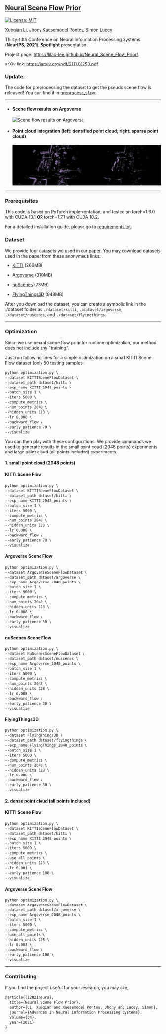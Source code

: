 ## [Neural Scene Flow Prior](https://papers.nips.cc/paper/2021/file/41263b9a46f6f8f22668476661614478-Paper.pdf)
[![License: MIT](https://img.shields.io/badge/License-MIT-yellow.svg)](https://opensource.org/licenses/MIT)

[Xueqian Li](https://lilac-lee.github.io/), [Jhony Kaesemodel Pontes](https://jhonykaesemodel.com/), 
[Simon Lucey](https://www.adelaide.edu.au/directory/simon.lucey)

Thirty-fifth Conference on Neural Information Processing Systems (**NeurIPS, 2021**), **Spotlight** presentation.

Project page: https://lilac-lee.github.io/Neural_Scene_Flow_Prior/.

arXiv link: https://arxiv.org/pdf/2111.01253.pdf.


### Update:
The code for preprocessing the dataset to get the pseudo scene flow is released! You can find it in [preprocess_sf.py](preprocess_sf.py).

---

- #### Scene flow results on Argoverse
    ![Scene flow results on Argoverse](imgs/scene_flow_argoverse.png)

- #### Point cloud integration (left: densified point cloud; right: sparse point cloud)
    ![Point cloud integration](imgs/point_cloud_integration.gif)

---

### Prerequisites
This code is based on PyTorch implementation, and tested on torch=1.6.0 with CUDA 10.1 **OR** torch=1.7.1 with CUDA 10.2. 

For a detailed installation guide, please go to [requirements.txt](requirements.txt).


### Dataset
We provide four datasets we used in our paper.
You may download datasets used in the paper from these anonymous links:

- [KITTI](https://drive.google.com/file/d/1pjShY0RxHp0EjkelWGLO_BMR7qCB528p/view?usp=sharing) (266MB)

- [Argoverse](https://drive.google.com/file/d/1qyTaLz1_CTF3IB1gr3XpIiIDh6klQOA4/view?usp=sharing) (370MB)

- [nuScenes](https://drive.google.com/file/d/1mCjDqJzaMdW0iiM2N2J5BNvo04dAvTbx/view?usp=sharing) (73MB)

- [FlyingThings3D](https://drive.google.com/file/d/1v9M0sRCHKrPj5phHxC03-WsdhctUL9j9/view?usp=sharing) (948MB)

After you download the dataset, you can create a symbolic link in the ./dataset folder as ```./dataset/kitti```, ```./dataset/argoverse```, ```./dataset/nuscenes```, and ```./dataset/flyingthings```.

---

### Optimization
Since we use neural scene flow prior for runtime optimization, our method does not include any "training". 

Just run following lines for a simple optimization on a small KITTI Scene Flow dataset (only 50 testing samples)
```
python optimization.py \
--dataset KITTISceneFlowDataset \
--dataset_path dataset/kitti \
--exp_name KITTI_2048_points \
--batch_size 1 \
--iters 5000 \
--compute_metrics \
--num_points 2048 \
--hidden_units 128 \
--lr 0.008 \
--backward_flow \
--early_patience 70 \
--visualize
```

You can then play with these configurations.
We provide commands we used to generate results in the small point coud (2048 points) experiments and large point cloud (all points included) experiments.

#### 1. small point cloud (2048 points)

#### KITTI Scene Flow
```
python optimization.py \
--dataset KITTISceneFlowDataset \
--dataset_path dataset/kitti \
--exp_name KITTI_2048_points \
--batch_size 1 \
--iters 5000 \
--compute_metrics \
--num_points 2048 \
--hidden_units 128 \
--lr 0.008 \
--backward_flow \
--early_patience 70 \
--visualize
```

#### Argoverse Scene Flow
```
python optimization.py \
--dataset ArgoverseSceneFlowDataset \
--dataset_path dataset/argoverse \
--exp_name Argoverse_2048_points \
--batch_size 1 \
--iters 5000 \
--compute_metrics \
--num_points 2048 \
--hidden_units 128 \
--lr 0.008 \
--backward_flow \
--early_patience 30 \
--visualize
```

#### nuScenes Scene Flow
```
python optimization.py \
--dataset NuScenesSceneFlowDataset \
--dataset_path dataset/nuscenes \
--exp_name Argoverse_2048_points \
--batch_size 1 \
--iters 5000 \
--compute_metrics \
--num_points 2048 \
--hidden_units 128 \
--lr 0.008 \
--backward_flow \
--early_patience 30 \
--visualize
```

#### FlyingThings3D
```
python optimization.py \
--dataset FlyingThings3D \
--dataset_path dataset/flyingthings \
--exp_name FlyingThings_2048_points \
--batch_size 1 \
--iters 5000 \
--compute_metrics \
--num_points 2048 \
--hidden_units 128 \
--lr 0.008 \
--backward_flow \
--early_patience 30 \
--visualize
```

#### 2. dense point cloud (all points included)

#### KITTI Scene Flow
```
python optimization.py \
--dataset KITTISceneFlowDataset \
--dataset_path dataset/kitti \
--exp_name KITTI_2048_points \
--batch_size 1 \
--iters 5000 \
--compute_metrics \
--use_all_points \
--hidden_units 128 \
--lr 0.001 \
--early_patience 100 \
--visualize
```

#### Argoverse Scene Flow
```
python optimization.py \
--dataset ArgoverseSceneFlowDataset \
--dataset_path dataset/argoverse \
--exp_name Argoverse_2048_points \
--batch_size 1 \
--iters 5000 \
--compute_metrics \
--use_all_points \
--hidden_units 128 \
--lr 0.003 \
--backward_flow \
--early_patience 100 \
--visualize
```

---

### Contributing
If you find the project useful for your research, you may cite,
```
@article{li2021neural,
  title={Neural Scene Flow Prior},
  author={Li, Xueqian and Kaesemodel Pontes, Jhony and Lucey, Simon},
  journal={Advances in Neural Information Processing Systems},
  volume={34},
  year={2021}
}
```